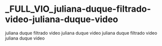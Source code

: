 # _FULL_VIO_juliana-duque-filtrado-video-juliana-duque-video
juliana duque filtrado video  juliana duque video  juliana duque filtrado video juliana duque video
